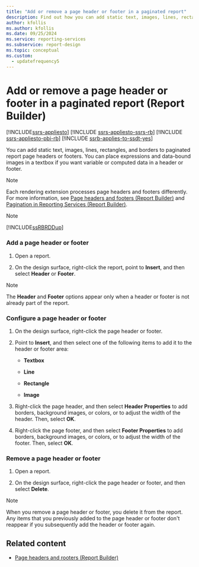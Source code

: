 ```yaml
---
title: "Add or remove a page header or footer in a paginated report"
description: Find out how you can add static text, images, lines, rectangles, and borders to paginated report page headers or footers in Report Builder.
author: kfollis
ms.author: kfollis
ms.date: 09/25/2024
ms.service: reporting-services
ms.subservice: report-design
ms.topic: conceptual
ms.custom:
  - updatefrequency5
---
```

# Add or remove a page header or footer in a paginated report (Report Builder)

[!INCLUDE[ssrs-appliesto](../../includes/ssrs-appliesto.md)] [!INCLUDE [ssrs-appliesto-ssrs-rb](../../includes/ssrs-appliesto-ssrs-rb.md)] [!INCLUDE [ssrs-appliesto-pbi-rb](../../includes/ssrs-appliesto-pbi-rb.md)] [!INCLUDE [ssrb-applies-to-ssdt-yes](../../includes/ssrb-applies-to-ssdt-yes.md)]

  You can add static text, images, lines, rectangles, and borders to paginated report page headers or footers. You can place expressions and data-bound images in a textbox if you want variable or computed data in a header or footer.  
  
> [!NOTE]  
>  Each rendering extension processes page headers and footers differently. For more information, see [Page headers and footers &#40;Report Builder&#41;](../../reporting-services/report-design/page-headers-and-footers-report-builder-and-ssrs.md) and [Pagination in Reporting Services &#40;Report Builder&#41;](../../reporting-services/report-design/pagination-in-reporting-services-report-builder-and-ssrs.md).  
  
> [!NOTE]  
>  [!INCLUDE[ssRBRDDup](../../includes/ssrbrddup-md.md)]  
  
### Add a page header or footer  
  
1.  Open a report.  
  
1.  On the design surface, right-click the report, point to **Insert**, and then select **Header** or **Footer**.  
  
> [!NOTE]  
>  The **Header** and **Footer** options appear only when a header or footer is not already part of the report.  
  
### Configure a page header or footer  
  
1.  On the design surface, right-click the page header or footer.  
  
1.  Point to **Insert**, and then select one of the following items to add it to the header or footer area:  
  
    -   **Textbox**  
  
    -   **Line**  
  
    -   **Rectangle**  
  
    -   **Image**  
  
1.  Right-click the page header, and then select **Header Properties** to add borders, background images, or colors, or to adjust the width of the header. Then, select **OK**.  
  
1.  Right-click the page footer, and then select **Footer Properties** to add borders, background images, or colors, or to adjust the width of the footer. Then, select **OK**.  
  
### Remove a page header or footer  
  
1.  Open a report.  
  
1.  On the design surface, right-click the page header or footer, and then select **Delete**.  
  
> [!NOTE]  
>  When you remove a page header or footer, you delete it from the report. Any items that you previously added to the page header or footer don't reappear if you subsequently add the header or footer again.  
  
## Related content

- [Page headers and rooters &#40;Report Builder&#41;](../../reporting-services/report-design/page-headers-and-footers-report-builder-and-ssrs.md)
